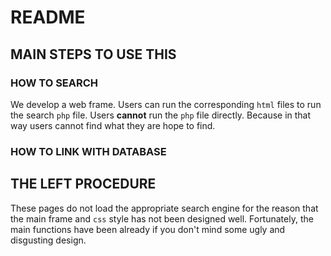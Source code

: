# README

## MAIN STEPS TO USE THIS

### HOW TO SEARCH

We develop a web frame. Users can run the corresponding `html` files to run the search `php` file. Users **cannot** run the `php` file directly. Because in that way users cannot find what they are hope to find.

### HOW TO LINK WITH DATABASE



## THE LEFT PROCEDURE

These pages do not load the appropriate search engine for the reason that the main frame and `css` style has not been designed well. Fortunately, the main functions have been already if you don't mind some ugly and disgusting design.

